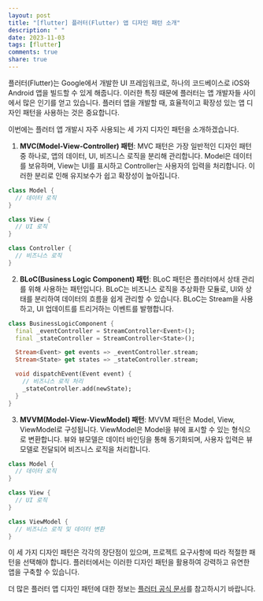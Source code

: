 ```yaml
---
layout: post
title: "[flutter] 플러터(Flutter) 앱 디자인 패턴 소개"
description: " "
date: 2023-11-03
tags: [flutter]
comments: true
share: true
---
```


플러터(Flutter)는 Google에서 개발한 UI 프레임워크로, 하나의 코드베이스로 iOS와 Android 앱을 빌드할 수 있게 해줍니다. 이러한 특징 때문에 플러터는 앱 개발자들 사이에서 많은 인기를 얻고 있습니다. 플러터 앱을 개발할 때, 효율적이고 확장성 있는 앱 디자인 패턴을 사용하는 것은 중요합니다.

이번에는 플러터 앱 개발시 자주 사용되는 세 가지 디자인 패턴을 소개하겠습니다.

1. **MVC(Model-View-Controller) 패턴**: MVC 패턴은 가장 일반적인 디자인 패턴 중 하나로, 앱의 데이터, UI, 비즈니스 로직을 분리해 관리합니다. Model은 데이터를 보유하며, View는 UI를 표시하고 Controller는 사용자의 입력을 처리합니다. 이러한 분리로 인해 유지보수가 쉽고 확장성이 높아집니다.

```dart
class Model {
  // 데이터 로직
}

class View {
  // UI 로직
}

class Controller {
  // 비즈니스 로직
}
```

2. **BLoC(Business Logic Component) 패턴**: BLoC 패턴은 플러터에서 상태 관리를 위해 사용하는 패턴입니다. BLoC는 비즈니스 로직을 추상화한 모듈로, UI와 상태를 분리하여 데이터의 흐름을 쉽게 관리할 수 있습니다. BLoC는 Stream을 사용하고, UI 업데이트를 트리거하는 이벤트를 발행합니다.

```dart
class BusinessLogicComponent {
  final _eventController = StreamController<Event>();
  final _stateController = StreamController<State>();

  Stream<Event> get events => _eventController.stream;
  Stream<State> get states => _stateController.stream;

  void dispatchEvent(Event event) {
    // 비즈니스 로직 처리
    _stateController.add(newState);
  }
}
```

3. **MVVM(Model-View-ViewModel) 패턴**: MVVM 패턴은 Model, View, ViewModel로 구성됩니다. ViewModel은 Model을 뷰에 표시할 수 있는 형식으로 변환합니다. 뷰와 뷰모델은 데이터 바인딩을 통해 동기화되며, 사용자 입력은 뷰모델로 전달되어 비즈니스 로직을 처리합니다.

```dart
class Model {
  // 데이터 로직
}

class View {
  // UI 로직
}

class ViewModel {
  // 비즈니스 로직 및 데이터 변환
}
```

이 세 가지 디자인 패턴은 각각의 장단점이 있으며, 프로젝트 요구사항에 따라 적절한 패턴을 선택해야 합니다. 플러터에서는 이러한 디자인 패턴을 활용하여 강력하고 유연한 앱을 구축할 수 있습니다.

더 많은 플러터 앱 디자인 패턴에 대한 정보는 [플러터 공식 문서](https://flutter.dev/docs/development/ui/layout/design-patterns)를 참고하시기 바랍니다.